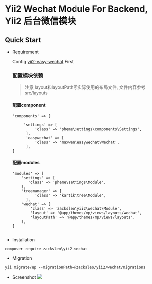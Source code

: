 # Yii2 Wechat Module For Backend,  Yii2 后台微信模块
 
## Quick Start 

* Requirement

  Config [yii2-easy-wechat](https://github.com/max-wen/yii2-easy-wechat) First  

   ### 配置模块依赖
  
  > 注意 layout和layoutPath写实际使用的布局文件, 文件内容参考 src/layouts
  
  #### 配置component
  
  ```
  'components' => [
  
       'settings' => [
            'class' => 'pheme\settings\components\Settings',
        ],
        'easywechat' => [
            'class' => 'maxwen\easywechat\Wechat',          
        ],    
  ]

  ```
    
  #### 配置modules
   
    ```
    'modules' => [
        'settings' => [
           'class' => 'pheme\settings\Module',
        ],       
        'treemanager' => [
              'class' => 'kartik\tree\Module',
          ],
        'wechat' => [
            'class' => 'zacksleo\yii2\wechat\Module',
            'layout' => '@app/themes/mp/views/layouts/wechat',
            'layoutPath' => '@app/themes/mp/views/layouts',
        ],    
    ]
            
   ```

* Installation

```
composer require zacksleo\yii2-wechat

```
* Migration

```
yii migrate/up --migrationPath=@zacksleo/yii2/wechat/migrations

```
* Screenshot
![](http://ww2.sinaimg.cn/large/675eb504gw1faf64i67huj212d0itgnw.jpg)
